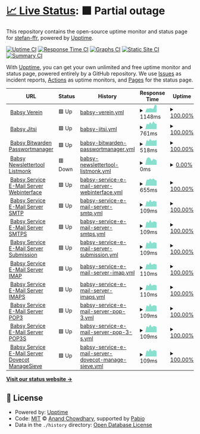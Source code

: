 # [📈 Live Status](https://uptime.babsy.ch): <!--live status--> **🟧 Partial outage**

This repository contains the open-source uptime monitor and status page for [stefan-ffr](https://uptime.babsy.ch), powered by [Upptime](https://github.com/upptime/upptime).

[![Uptime CI](https://github.com/stefan-ffr/uptime/workflows/Uptime%20CI/badge.svg)](https://github.com/stefan-ffr/uptime/actions?query=workflow%3A%22Uptime+CI%22)
[![Response Time CI](https://github.com/stefan-ffr/uptime/workflows/Response%20Time%20CI/badge.svg)](https://github.com/stefan-ffr/uptime/actions?query=workflow%3A%22Response+Time+CI%22)
[![Graphs CI](https://github.com/stefan-ffr/uptime/workflows/Graphs%20CI/badge.svg)](https://github.com/stefan-ffr/uptime/actions?query=workflow%3A%22Graphs+CI%22)
[![Static Site CI](https://github.com/stefan-ffr/uptime/workflows/Static%20Site%20CI/badge.svg)](https://github.com/stefan-ffr/uptime/actions?query=workflow%3A%22Static+Site+CI%22)
[![Summary CI](https://github.com/stefan-ffr/uptime/workflows/Summary%20CI/badge.svg)](https://github.com/stefan-ffr/uptime/actions?query=workflow%3A%22Summary+CI%22)

With [Upptime](https://upptime.js.org), you can get your own unlimited and free uptime monitor and status page, powered entirely by a GitHub repository. We use [Issues](https://github.com/stefan-ffr/uptime/issues) as incident reports, [Actions](https://github.com/stefan-ffr/uptime/actions) as uptime monitors, and [Pages](https://uptime.babsy.ch) for the status page.

<!--start: status pages-->
<!-- This summary is generated by Upptime (https://github.com/upptime/upptime) -->
<!-- Do not edit this manually, your changes will be overwritten -->
<!-- prettier-ignore -->
| URL | Status | History | Response Time | Uptime |
| --- | ------ | ------- | ------------- | ------ |
| <img alt="" src="https://icons.duckduckgo.com/ip3/verein.babsy.ch.ico" height="13"> [Babsy Verein](https://verein.babsy.ch) | 🟩 Up | [babsy-verein.yml](https://github.com/BabsyIT/uptime/commits/HEAD/history/babsy-verein.yml) | <details><summary><img alt="Response time graph" src="./graphs/babsy-verein/response-time-week.png" height="20"> 1148ms</summary><br><a href="https://uptime.babsy.ch/history/babsy-verein"><img alt="Response time 1379" src="https://img.shields.io/endpoint?url=https%3A%2F%2Fraw.githubusercontent.com%2FBabsyIT%2Fuptime%2FHEAD%2Fapi%2Fbabsy-verein%2Fresponse-time.json"></a><br><a href="https://uptime.babsy.ch/history/babsy-verein"><img alt="24-hour response time 1699" src="https://img.shields.io/endpoint?url=https%3A%2F%2Fraw.githubusercontent.com%2FBabsyIT%2Fuptime%2FHEAD%2Fapi%2Fbabsy-verein%2Fresponse-time-day.json"></a><br><a href="https://uptime.babsy.ch/history/babsy-verein"><img alt="7-day response time 1148" src="https://img.shields.io/endpoint?url=https%3A%2F%2Fraw.githubusercontent.com%2FBabsyIT%2Fuptime%2FHEAD%2Fapi%2Fbabsy-verein%2Fresponse-time-week.json"></a><br><a href="https://uptime.babsy.ch/history/babsy-verein"><img alt="30-day response time 1303" src="https://img.shields.io/endpoint?url=https%3A%2F%2Fraw.githubusercontent.com%2FBabsyIT%2Fuptime%2FHEAD%2Fapi%2Fbabsy-verein%2Fresponse-time-month.json"></a><br><a href="https://uptime.babsy.ch/history/babsy-verein"><img alt="1-year response time 1379" src="https://img.shields.io/endpoint?url=https%3A%2F%2Fraw.githubusercontent.com%2FBabsyIT%2Fuptime%2FHEAD%2Fapi%2Fbabsy-verein%2Fresponse-time-year.json"></a></details> | <details><summary><a href="https://uptime.babsy.ch/history/babsy-verein">100.00%</a></summary><a href="https://uptime.babsy.ch/history/babsy-verein"><img alt="All-time uptime 99.93%" src="https://img.shields.io/endpoint?url=https%3A%2F%2Fraw.githubusercontent.com%2FBabsyIT%2Fuptime%2FHEAD%2Fapi%2Fbabsy-verein%2Fuptime.json"></a><br><a href="https://uptime.babsy.ch/history/babsy-verein"><img alt="24-hour uptime 100.00%" src="https://img.shields.io/endpoint?url=https%3A%2F%2Fraw.githubusercontent.com%2FBabsyIT%2Fuptime%2FHEAD%2Fapi%2Fbabsy-verein%2Fuptime-day.json"></a><br><a href="https://uptime.babsy.ch/history/babsy-verein"><img alt="7-day uptime 100.00%" src="https://img.shields.io/endpoint?url=https%3A%2F%2Fraw.githubusercontent.com%2FBabsyIT%2Fuptime%2FHEAD%2Fapi%2Fbabsy-verein%2Fuptime-week.json"></a><br><a href="https://uptime.babsy.ch/history/babsy-verein"><img alt="30-day uptime 100.00%" src="https://img.shields.io/endpoint?url=https%3A%2F%2Fraw.githubusercontent.com%2FBabsyIT%2Fuptime%2FHEAD%2Fapi%2Fbabsy-verein%2Fuptime-month.json"></a><br><a href="https://uptime.babsy.ch/history/babsy-verein"><img alt="1-year uptime 99.93%" src="https://img.shields.io/endpoint?url=https%3A%2F%2Fraw.githubusercontent.com%2FBabsyIT%2Fuptime%2FHEAD%2Fapi%2Fbabsy-verein%2Fuptime-year.json"></a></details>
| <img alt="" src="https://icons.duckduckgo.com/ip3/jitsi.babsy.ch.ico" height="13"> [Babsy Jitsi](https://jitsi.babsy.ch) | 🟩 Up | [babsy-jitsi.yml](https://github.com/BabsyIT/uptime/commits/HEAD/history/babsy-jitsi.yml) | <details><summary><img alt="Response time graph" src="./graphs/babsy-jitsi/response-time-week.png" height="20"> 761ms</summary><br><a href="https://uptime.babsy.ch/history/babsy-jitsi"><img alt="Response time 770" src="https://img.shields.io/endpoint?url=https%3A%2F%2Fraw.githubusercontent.com%2FBabsyIT%2Fuptime%2FHEAD%2Fapi%2Fbabsy-jitsi%2Fresponse-time.json"></a><br><a href="https://uptime.babsy.ch/history/babsy-jitsi"><img alt="24-hour response time 704" src="https://img.shields.io/endpoint?url=https%3A%2F%2Fraw.githubusercontent.com%2FBabsyIT%2Fuptime%2FHEAD%2Fapi%2Fbabsy-jitsi%2Fresponse-time-day.json"></a><br><a href="https://uptime.babsy.ch/history/babsy-jitsi"><img alt="7-day response time 761" src="https://img.shields.io/endpoint?url=https%3A%2F%2Fraw.githubusercontent.com%2FBabsyIT%2Fuptime%2FHEAD%2Fapi%2Fbabsy-jitsi%2Fresponse-time-week.json"></a><br><a href="https://uptime.babsy.ch/history/babsy-jitsi"><img alt="30-day response time 771" src="https://img.shields.io/endpoint?url=https%3A%2F%2Fraw.githubusercontent.com%2FBabsyIT%2Fuptime%2FHEAD%2Fapi%2Fbabsy-jitsi%2Fresponse-time-month.json"></a><br><a href="https://uptime.babsy.ch/history/babsy-jitsi"><img alt="1-year response time 770" src="https://img.shields.io/endpoint?url=https%3A%2F%2Fraw.githubusercontent.com%2FBabsyIT%2Fuptime%2FHEAD%2Fapi%2Fbabsy-jitsi%2Fresponse-time-year.json"></a></details> | <details><summary><a href="https://uptime.babsy.ch/history/babsy-jitsi">100.00%</a></summary><a href="https://uptime.babsy.ch/history/babsy-jitsi"><img alt="All-time uptime 100.00%" src="https://img.shields.io/endpoint?url=https%3A%2F%2Fraw.githubusercontent.com%2FBabsyIT%2Fuptime%2FHEAD%2Fapi%2Fbabsy-jitsi%2Fuptime.json"></a><br><a href="https://uptime.babsy.ch/history/babsy-jitsi"><img alt="24-hour uptime 100.00%" src="https://img.shields.io/endpoint?url=https%3A%2F%2Fraw.githubusercontent.com%2FBabsyIT%2Fuptime%2FHEAD%2Fapi%2Fbabsy-jitsi%2Fuptime-day.json"></a><br><a href="https://uptime.babsy.ch/history/babsy-jitsi"><img alt="7-day uptime 100.00%" src="https://img.shields.io/endpoint?url=https%3A%2F%2Fraw.githubusercontent.com%2FBabsyIT%2Fuptime%2FHEAD%2Fapi%2Fbabsy-jitsi%2Fuptime-week.json"></a><br><a href="https://uptime.babsy.ch/history/babsy-jitsi"><img alt="30-day uptime 100.00%" src="https://img.shields.io/endpoint?url=https%3A%2F%2Fraw.githubusercontent.com%2FBabsyIT%2Fuptime%2FHEAD%2Fapi%2Fbabsy-jitsi%2Fuptime-month.json"></a><br><a href="https://uptime.babsy.ch/history/babsy-jitsi"><img alt="1-year uptime 100.00%" src="https://img.shields.io/endpoint?url=https%3A%2F%2Fraw.githubusercontent.com%2FBabsyIT%2Fuptime%2FHEAD%2Fapi%2Fbabsy-jitsi%2Fuptime-year.json"></a></details>
| <img alt="" src="https://icons.duckduckgo.com/ip3/bitwarden.babsy.ch.ico" height="13"> [Babsy Bitwarden Passwortmanager](https://bitwarden.babsy.ch) | 🟩 Up | [babsy-bitwarden-passwortmanager.yml](https://github.com/BabsyIT/uptime/commits/HEAD/history/babsy-bitwarden-passwortmanager.yml) | <details><summary><img alt="Response time graph" src="./graphs/babsy-bitwarden-passwortmanager/response-time-week.png" height="20"> 518ms</summary><br><a href="https://uptime.babsy.ch/history/babsy-bitwarden-passwortmanager"><img alt="Response time 544" src="https://img.shields.io/endpoint?url=https%3A%2F%2Fraw.githubusercontent.com%2FBabsyIT%2Fuptime%2FHEAD%2Fapi%2Fbabsy-bitwarden-passwortmanager%2Fresponse-time.json"></a><br><a href="https://uptime.babsy.ch/history/babsy-bitwarden-passwortmanager"><img alt="24-hour response time 561" src="https://img.shields.io/endpoint?url=https%3A%2F%2Fraw.githubusercontent.com%2FBabsyIT%2Fuptime%2FHEAD%2Fapi%2Fbabsy-bitwarden-passwortmanager%2Fresponse-time-day.json"></a><br><a href="https://uptime.babsy.ch/history/babsy-bitwarden-passwortmanager"><img alt="7-day response time 518" src="https://img.shields.io/endpoint?url=https%3A%2F%2Fraw.githubusercontent.com%2FBabsyIT%2Fuptime%2FHEAD%2Fapi%2Fbabsy-bitwarden-passwortmanager%2Fresponse-time-week.json"></a><br><a href="https://uptime.babsy.ch/history/babsy-bitwarden-passwortmanager"><img alt="30-day response time 536" src="https://img.shields.io/endpoint?url=https%3A%2F%2Fraw.githubusercontent.com%2FBabsyIT%2Fuptime%2FHEAD%2Fapi%2Fbabsy-bitwarden-passwortmanager%2Fresponse-time-month.json"></a><br><a href="https://uptime.babsy.ch/history/babsy-bitwarden-passwortmanager"><img alt="1-year response time 544" src="https://img.shields.io/endpoint?url=https%3A%2F%2Fraw.githubusercontent.com%2FBabsyIT%2Fuptime%2FHEAD%2Fapi%2Fbabsy-bitwarden-passwortmanager%2Fresponse-time-year.json"></a></details> | <details><summary><a href="https://uptime.babsy.ch/history/babsy-bitwarden-passwortmanager">100.00%</a></summary><a href="https://uptime.babsy.ch/history/babsy-bitwarden-passwortmanager"><img alt="All-time uptime 100.00%" src="https://img.shields.io/endpoint?url=https%3A%2F%2Fraw.githubusercontent.com%2FBabsyIT%2Fuptime%2FHEAD%2Fapi%2Fbabsy-bitwarden-passwortmanager%2Fuptime.json"></a><br><a href="https://uptime.babsy.ch/history/babsy-bitwarden-passwortmanager"><img alt="24-hour uptime 100.00%" src="https://img.shields.io/endpoint?url=https%3A%2F%2Fraw.githubusercontent.com%2FBabsyIT%2Fuptime%2FHEAD%2Fapi%2Fbabsy-bitwarden-passwortmanager%2Fuptime-day.json"></a><br><a href="https://uptime.babsy.ch/history/babsy-bitwarden-passwortmanager"><img alt="7-day uptime 100.00%" src="https://img.shields.io/endpoint?url=https%3A%2F%2Fraw.githubusercontent.com%2FBabsyIT%2Fuptime%2FHEAD%2Fapi%2Fbabsy-bitwarden-passwortmanager%2Fuptime-week.json"></a><br><a href="https://uptime.babsy.ch/history/babsy-bitwarden-passwortmanager"><img alt="30-day uptime 100.00%" src="https://img.shields.io/endpoint?url=https%3A%2F%2Fraw.githubusercontent.com%2FBabsyIT%2Fuptime%2FHEAD%2Fapi%2Fbabsy-bitwarden-passwortmanager%2Fuptime-month.json"></a><br><a href="https://uptime.babsy.ch/history/babsy-bitwarden-passwortmanager"><img alt="1-year uptime 100.00%" src="https://img.shields.io/endpoint?url=https%3A%2F%2Fraw.githubusercontent.com%2FBabsyIT%2Fuptime%2FHEAD%2Fapi%2Fbabsy-bitwarden-passwortmanager%2Fuptime-year.json"></a></details>
| <img alt="" src="https://icons.duckduckgo.com/ip3/newsletter.babsy.ch.ico" height="13"> [Babsy Newslettertool Listmonk](https://newsletter.babsy.ch) | 🟥 Down | [babsy-newslettertool-listmonk.yml](https://github.com/BabsyIT/uptime/commits/HEAD/history/babsy-newslettertool-listmonk.yml) | <details><summary><img alt="Response time graph" src="./graphs/babsy-newslettertool-listmonk/response-time-week.png" height="20"> 0ms</summary><br><a href="https://uptime.babsy.ch/history/babsy-newslettertool-listmonk"><img alt="Response time 519" src="https://img.shields.io/endpoint?url=https%3A%2F%2Fraw.githubusercontent.com%2FBabsyIT%2Fuptime%2FHEAD%2Fapi%2Fbabsy-newslettertool-listmonk%2Fresponse-time.json"></a><br><a href="https://uptime.babsy.ch/history/babsy-newslettertool-listmonk"><img alt="24-hour response time 0" src="https://img.shields.io/endpoint?url=https%3A%2F%2Fraw.githubusercontent.com%2FBabsyIT%2Fuptime%2FHEAD%2Fapi%2Fbabsy-newslettertool-listmonk%2Fresponse-time-day.json"></a><br><a href="https://uptime.babsy.ch/history/babsy-newslettertool-listmonk"><img alt="7-day response time 0" src="https://img.shields.io/endpoint?url=https%3A%2F%2Fraw.githubusercontent.com%2FBabsyIT%2Fuptime%2FHEAD%2Fapi%2Fbabsy-newslettertool-listmonk%2Fresponse-time-week.json"></a><br><a href="https://uptime.babsy.ch/history/babsy-newslettertool-listmonk"><img alt="30-day response time 0" src="https://img.shields.io/endpoint?url=https%3A%2F%2Fraw.githubusercontent.com%2FBabsyIT%2Fuptime%2FHEAD%2Fapi%2Fbabsy-newslettertool-listmonk%2Fresponse-time-month.json"></a><br><a href="https://uptime.babsy.ch/history/babsy-newslettertool-listmonk"><img alt="1-year response time 519" src="https://img.shields.io/endpoint?url=https%3A%2F%2Fraw.githubusercontent.com%2FBabsyIT%2Fuptime%2FHEAD%2Fapi%2Fbabsy-newslettertool-listmonk%2Fresponse-time-year.json"></a></details> | <details><summary><a href="https://uptime.babsy.ch/history/babsy-newslettertool-listmonk">0.00%</a></summary><a href="https://uptime.babsy.ch/history/babsy-newslettertool-listmonk"><img alt="All-time uptime 59.74%" src="https://img.shields.io/endpoint?url=https%3A%2F%2Fraw.githubusercontent.com%2FBabsyIT%2Fuptime%2FHEAD%2Fapi%2Fbabsy-newslettertool-listmonk%2Fuptime.json"></a><br><a href="https://uptime.babsy.ch/history/babsy-newslettertool-listmonk"><img alt="24-hour uptime 0.00%" src="https://img.shields.io/endpoint?url=https%3A%2F%2Fraw.githubusercontent.com%2FBabsyIT%2Fuptime%2FHEAD%2Fapi%2Fbabsy-newslettertool-listmonk%2Fuptime-day.json"></a><br><a href="https://uptime.babsy.ch/history/babsy-newslettertool-listmonk"><img alt="7-day uptime 0.00%" src="https://img.shields.io/endpoint?url=https%3A%2F%2Fraw.githubusercontent.com%2FBabsyIT%2Fuptime%2FHEAD%2Fapi%2Fbabsy-newslettertool-listmonk%2Fuptime-week.json"></a><br><a href="https://uptime.babsy.ch/history/babsy-newslettertool-listmonk"><img alt="30-day uptime 0.00%" src="https://img.shields.io/endpoint?url=https%3A%2F%2Fraw.githubusercontent.com%2FBabsyIT%2Fuptime%2FHEAD%2Fapi%2Fbabsy-newslettertool-listmonk%2Fuptime-month.json"></a><br><a href="https://uptime.babsy.ch/history/babsy-newslettertool-listmonk"><img alt="1-year uptime 59.74%" src="https://img.shields.io/endpoint?url=https%3A%2F%2Fraw.githubusercontent.com%2FBabsyIT%2Fuptime%2FHEAD%2Fapi%2Fbabsy-newslettertool-listmonk%2Fuptime-year.json"></a></details>
| <img alt="" src="https://icons.duckduckgo.com/ip3/mail.service.babsy.ch.ico" height="13"> [Babsy Service E-Mail Server Webinterface](https://mail.service.babsy.ch) | 🟩 Up | [babsy-service-e-mail-server-webinterface.yml](https://github.com/BabsyIT/uptime/commits/HEAD/history/babsy-service-e-mail-server-webinterface.yml) | <details><summary><img alt="Response time graph" src="./graphs/babsy-service-e-mail-server-webinterface/response-time-week.png" height="20"> 655ms</summary><br><a href="https://uptime.babsy.ch/history/babsy-service-e-mail-server-webinterface"><img alt="Response time 659" src="https://img.shields.io/endpoint?url=https%3A%2F%2Fraw.githubusercontent.com%2FBabsyIT%2Fuptime%2FHEAD%2Fapi%2Fbabsy-service-e-mail-server-webinterface%2Fresponse-time.json"></a><br><a href="https://uptime.babsy.ch/history/babsy-service-e-mail-server-webinterface"><img alt="24-hour response time 558" src="https://img.shields.io/endpoint?url=https%3A%2F%2Fraw.githubusercontent.com%2FBabsyIT%2Fuptime%2FHEAD%2Fapi%2Fbabsy-service-e-mail-server-webinterface%2Fresponse-time-day.json"></a><br><a href="https://uptime.babsy.ch/history/babsy-service-e-mail-server-webinterface"><img alt="7-day response time 655" src="https://img.shields.io/endpoint?url=https%3A%2F%2Fraw.githubusercontent.com%2FBabsyIT%2Fuptime%2FHEAD%2Fapi%2Fbabsy-service-e-mail-server-webinterface%2Fresponse-time-week.json"></a><br><a href="https://uptime.babsy.ch/history/babsy-service-e-mail-server-webinterface"><img alt="30-day response time 649" src="https://img.shields.io/endpoint?url=https%3A%2F%2Fraw.githubusercontent.com%2FBabsyIT%2Fuptime%2FHEAD%2Fapi%2Fbabsy-service-e-mail-server-webinterface%2Fresponse-time-month.json"></a><br><a href="https://uptime.babsy.ch/history/babsy-service-e-mail-server-webinterface"><img alt="1-year response time 659" src="https://img.shields.io/endpoint?url=https%3A%2F%2Fraw.githubusercontent.com%2FBabsyIT%2Fuptime%2FHEAD%2Fapi%2Fbabsy-service-e-mail-server-webinterface%2Fresponse-time-year.json"></a></details> | <details><summary><a href="https://uptime.babsy.ch/history/babsy-service-e-mail-server-webinterface">100.00%</a></summary><a href="https://uptime.babsy.ch/history/babsy-service-e-mail-server-webinterface"><img alt="All-time uptime 100.00%" src="https://img.shields.io/endpoint?url=https%3A%2F%2Fraw.githubusercontent.com%2FBabsyIT%2Fuptime%2FHEAD%2Fapi%2Fbabsy-service-e-mail-server-webinterface%2Fuptime.json"></a><br><a href="https://uptime.babsy.ch/history/babsy-service-e-mail-server-webinterface"><img alt="24-hour uptime 100.00%" src="https://img.shields.io/endpoint?url=https%3A%2F%2Fraw.githubusercontent.com%2FBabsyIT%2Fuptime%2FHEAD%2Fapi%2Fbabsy-service-e-mail-server-webinterface%2Fuptime-day.json"></a><br><a href="https://uptime.babsy.ch/history/babsy-service-e-mail-server-webinterface"><img alt="7-day uptime 100.00%" src="https://img.shields.io/endpoint?url=https%3A%2F%2Fraw.githubusercontent.com%2FBabsyIT%2Fuptime%2FHEAD%2Fapi%2Fbabsy-service-e-mail-server-webinterface%2Fuptime-week.json"></a><br><a href="https://uptime.babsy.ch/history/babsy-service-e-mail-server-webinterface"><img alt="30-day uptime 100.00%" src="https://img.shields.io/endpoint?url=https%3A%2F%2Fraw.githubusercontent.com%2FBabsyIT%2Fuptime%2FHEAD%2Fapi%2Fbabsy-service-e-mail-server-webinterface%2Fuptime-month.json"></a><br><a href="https://uptime.babsy.ch/history/babsy-service-e-mail-server-webinterface"><img alt="1-year uptime 100.00%" src="https://img.shields.io/endpoint?url=https%3A%2F%2Fraw.githubusercontent.com%2FBabsyIT%2Fuptime%2FHEAD%2Fapi%2Fbabsy-service-e-mail-server-webinterface%2Fuptime-year.json"></a></details>
| <img alt="" src="https://icons.duckduckgo.com/ip3/null.ico" height="13"> [Babsy Service E-Mail Server SMTP](mail.service.babsy.ch) | 🟩 Up | [babsy-service-e-mail-server-smtp.yml](https://github.com/BabsyIT/uptime/commits/HEAD/history/babsy-service-e-mail-server-smtp.yml) | <details><summary><img alt="Response time graph" src="./graphs/babsy-service-e-mail-server-smtp/response-time-week.png" height="20"> 109ms</summary><br><a href="https://uptime.babsy.ch/history/babsy-service-e-mail-server-smtp"><img alt="Response time 137" src="https://img.shields.io/endpoint?url=https%3A%2F%2Fraw.githubusercontent.com%2FBabsyIT%2Fuptime%2FHEAD%2Fapi%2Fbabsy-service-e-mail-server-smtp%2Fresponse-time.json"></a><br><a href="https://uptime.babsy.ch/history/babsy-service-e-mail-server-smtp"><img alt="24-hour response time 97" src="https://img.shields.io/endpoint?url=https%3A%2F%2Fraw.githubusercontent.com%2FBabsyIT%2Fuptime%2FHEAD%2Fapi%2Fbabsy-service-e-mail-server-smtp%2Fresponse-time-day.json"></a><br><a href="https://uptime.babsy.ch/history/babsy-service-e-mail-server-smtp"><img alt="7-day response time 109" src="https://img.shields.io/endpoint?url=https%3A%2F%2Fraw.githubusercontent.com%2FBabsyIT%2Fuptime%2FHEAD%2Fapi%2Fbabsy-service-e-mail-server-smtp%2Fresponse-time-week.json"></a><br><a href="https://uptime.babsy.ch/history/babsy-service-e-mail-server-smtp"><img alt="30-day response time 110" src="https://img.shields.io/endpoint?url=https%3A%2F%2Fraw.githubusercontent.com%2FBabsyIT%2Fuptime%2FHEAD%2Fapi%2Fbabsy-service-e-mail-server-smtp%2Fresponse-time-month.json"></a><br><a href="https://uptime.babsy.ch/history/babsy-service-e-mail-server-smtp"><img alt="1-year response time 137" src="https://img.shields.io/endpoint?url=https%3A%2F%2Fraw.githubusercontent.com%2FBabsyIT%2Fuptime%2FHEAD%2Fapi%2Fbabsy-service-e-mail-server-smtp%2Fresponse-time-year.json"></a></details> | <details><summary><a href="https://uptime.babsy.ch/history/babsy-service-e-mail-server-smtp">100.00%</a></summary><a href="https://uptime.babsy.ch/history/babsy-service-e-mail-server-smtp"><img alt="All-time uptime 100.00%" src="https://img.shields.io/endpoint?url=https%3A%2F%2Fraw.githubusercontent.com%2FBabsyIT%2Fuptime%2FHEAD%2Fapi%2Fbabsy-service-e-mail-server-smtp%2Fuptime.json"></a><br><a href="https://uptime.babsy.ch/history/babsy-service-e-mail-server-smtp"><img alt="24-hour uptime 100.00%" src="https://img.shields.io/endpoint?url=https%3A%2F%2Fraw.githubusercontent.com%2FBabsyIT%2Fuptime%2FHEAD%2Fapi%2Fbabsy-service-e-mail-server-smtp%2Fuptime-day.json"></a><br><a href="https://uptime.babsy.ch/history/babsy-service-e-mail-server-smtp"><img alt="7-day uptime 100.00%" src="https://img.shields.io/endpoint?url=https%3A%2F%2Fraw.githubusercontent.com%2FBabsyIT%2Fuptime%2FHEAD%2Fapi%2Fbabsy-service-e-mail-server-smtp%2Fuptime-week.json"></a><br><a href="https://uptime.babsy.ch/history/babsy-service-e-mail-server-smtp"><img alt="30-day uptime 100.00%" src="https://img.shields.io/endpoint?url=https%3A%2F%2Fraw.githubusercontent.com%2FBabsyIT%2Fuptime%2FHEAD%2Fapi%2Fbabsy-service-e-mail-server-smtp%2Fuptime-month.json"></a><br><a href="https://uptime.babsy.ch/history/babsy-service-e-mail-server-smtp"><img alt="1-year uptime 100.00%" src="https://img.shields.io/endpoint?url=https%3A%2F%2Fraw.githubusercontent.com%2FBabsyIT%2Fuptime%2FHEAD%2Fapi%2Fbabsy-service-e-mail-server-smtp%2Fuptime-year.json"></a></details>
| <img alt="" src="https://icons.duckduckgo.com/ip3/null.ico" height="13"> [Babsy Service E-Mail Server SMTPS](mail.service.babsy.ch) | 🟩 Up | [babsy-service-e-mail-server-smtps.yml](https://github.com/BabsyIT/uptime/commits/HEAD/history/babsy-service-e-mail-server-smtps.yml) | <details><summary><img alt="Response time graph" src="./graphs/babsy-service-e-mail-server-smtps/response-time-week.png" height="20"> 109ms</summary><br><a href="https://uptime.babsy.ch/history/babsy-service-e-mail-server-smtps"><img alt="Response time 130" src="https://img.shields.io/endpoint?url=https%3A%2F%2Fraw.githubusercontent.com%2FBabsyIT%2Fuptime%2FHEAD%2Fapi%2Fbabsy-service-e-mail-server-smtps%2Fresponse-time.json"></a><br><a href="https://uptime.babsy.ch/history/babsy-service-e-mail-server-smtps"><img alt="24-hour response time 97" src="https://img.shields.io/endpoint?url=https%3A%2F%2Fraw.githubusercontent.com%2FBabsyIT%2Fuptime%2FHEAD%2Fapi%2Fbabsy-service-e-mail-server-smtps%2Fresponse-time-day.json"></a><br><a href="https://uptime.babsy.ch/history/babsy-service-e-mail-server-smtps"><img alt="7-day response time 109" src="https://img.shields.io/endpoint?url=https%3A%2F%2Fraw.githubusercontent.com%2FBabsyIT%2Fuptime%2FHEAD%2Fapi%2Fbabsy-service-e-mail-server-smtps%2Fresponse-time-week.json"></a><br><a href="https://uptime.babsy.ch/history/babsy-service-e-mail-server-smtps"><img alt="30-day response time 109" src="https://img.shields.io/endpoint?url=https%3A%2F%2Fraw.githubusercontent.com%2FBabsyIT%2Fuptime%2FHEAD%2Fapi%2Fbabsy-service-e-mail-server-smtps%2Fresponse-time-month.json"></a><br><a href="https://uptime.babsy.ch/history/babsy-service-e-mail-server-smtps"><img alt="1-year response time 130" src="https://img.shields.io/endpoint?url=https%3A%2F%2Fraw.githubusercontent.com%2FBabsyIT%2Fuptime%2FHEAD%2Fapi%2Fbabsy-service-e-mail-server-smtps%2Fresponse-time-year.json"></a></details> | <details><summary><a href="https://uptime.babsy.ch/history/babsy-service-e-mail-server-smtps">100.00%</a></summary><a href="https://uptime.babsy.ch/history/babsy-service-e-mail-server-smtps"><img alt="All-time uptime 100.00%" src="https://img.shields.io/endpoint?url=https%3A%2F%2Fraw.githubusercontent.com%2FBabsyIT%2Fuptime%2FHEAD%2Fapi%2Fbabsy-service-e-mail-server-smtps%2Fuptime.json"></a><br><a href="https://uptime.babsy.ch/history/babsy-service-e-mail-server-smtps"><img alt="24-hour uptime 100.00%" src="https://img.shields.io/endpoint?url=https%3A%2F%2Fraw.githubusercontent.com%2FBabsyIT%2Fuptime%2FHEAD%2Fapi%2Fbabsy-service-e-mail-server-smtps%2Fuptime-day.json"></a><br><a href="https://uptime.babsy.ch/history/babsy-service-e-mail-server-smtps"><img alt="7-day uptime 100.00%" src="https://img.shields.io/endpoint?url=https%3A%2F%2Fraw.githubusercontent.com%2FBabsyIT%2Fuptime%2FHEAD%2Fapi%2Fbabsy-service-e-mail-server-smtps%2Fuptime-week.json"></a><br><a href="https://uptime.babsy.ch/history/babsy-service-e-mail-server-smtps"><img alt="30-day uptime 100.00%" src="https://img.shields.io/endpoint?url=https%3A%2F%2Fraw.githubusercontent.com%2FBabsyIT%2Fuptime%2FHEAD%2Fapi%2Fbabsy-service-e-mail-server-smtps%2Fuptime-month.json"></a><br><a href="https://uptime.babsy.ch/history/babsy-service-e-mail-server-smtps"><img alt="1-year uptime 100.00%" src="https://img.shields.io/endpoint?url=https%3A%2F%2Fraw.githubusercontent.com%2FBabsyIT%2Fuptime%2FHEAD%2Fapi%2Fbabsy-service-e-mail-server-smtps%2Fuptime-year.json"></a></details>
| <img alt="" src="https://icons.duckduckgo.com/ip3/null.ico" height="13"> [Babsy Service E-Mail Server Submission](mail.service.babsy.ch) | 🟩 Up | [babsy-service-e-mail-server-submission.yml](https://github.com/BabsyIT/uptime/commits/HEAD/history/babsy-service-e-mail-server-submission.yml) | <details><summary><img alt="Response time graph" src="./graphs/babsy-service-e-mail-server-submission/response-time-week.png" height="20"> 109ms</summary><br><a href="https://uptime.babsy.ch/history/babsy-service-e-mail-server-submission"><img alt="Response time 130" src="https://img.shields.io/endpoint?url=https%3A%2F%2Fraw.githubusercontent.com%2FBabsyIT%2Fuptime%2FHEAD%2Fapi%2Fbabsy-service-e-mail-server-submission%2Fresponse-time.json"></a><br><a href="https://uptime.babsy.ch/history/babsy-service-e-mail-server-submission"><img alt="24-hour response time 96" src="https://img.shields.io/endpoint?url=https%3A%2F%2Fraw.githubusercontent.com%2FBabsyIT%2Fuptime%2FHEAD%2Fapi%2Fbabsy-service-e-mail-server-submission%2Fresponse-time-day.json"></a><br><a href="https://uptime.babsy.ch/history/babsy-service-e-mail-server-submission"><img alt="7-day response time 109" src="https://img.shields.io/endpoint?url=https%3A%2F%2Fraw.githubusercontent.com%2FBabsyIT%2Fuptime%2FHEAD%2Fapi%2Fbabsy-service-e-mail-server-submission%2Fresponse-time-week.json"></a><br><a href="https://uptime.babsy.ch/history/babsy-service-e-mail-server-submission"><img alt="30-day response time 109" src="https://img.shields.io/endpoint?url=https%3A%2F%2Fraw.githubusercontent.com%2FBabsyIT%2Fuptime%2FHEAD%2Fapi%2Fbabsy-service-e-mail-server-submission%2Fresponse-time-month.json"></a><br><a href="https://uptime.babsy.ch/history/babsy-service-e-mail-server-submission"><img alt="1-year response time 130" src="https://img.shields.io/endpoint?url=https%3A%2F%2Fraw.githubusercontent.com%2FBabsyIT%2Fuptime%2FHEAD%2Fapi%2Fbabsy-service-e-mail-server-submission%2Fresponse-time-year.json"></a></details> | <details><summary><a href="https://uptime.babsy.ch/history/babsy-service-e-mail-server-submission">100.00%</a></summary><a href="https://uptime.babsy.ch/history/babsy-service-e-mail-server-submission"><img alt="All-time uptime 100.00%" src="https://img.shields.io/endpoint?url=https%3A%2F%2Fraw.githubusercontent.com%2FBabsyIT%2Fuptime%2FHEAD%2Fapi%2Fbabsy-service-e-mail-server-submission%2Fuptime.json"></a><br><a href="https://uptime.babsy.ch/history/babsy-service-e-mail-server-submission"><img alt="24-hour uptime 100.00%" src="https://img.shields.io/endpoint?url=https%3A%2F%2Fraw.githubusercontent.com%2FBabsyIT%2Fuptime%2FHEAD%2Fapi%2Fbabsy-service-e-mail-server-submission%2Fuptime-day.json"></a><br><a href="https://uptime.babsy.ch/history/babsy-service-e-mail-server-submission"><img alt="7-day uptime 100.00%" src="https://img.shields.io/endpoint?url=https%3A%2F%2Fraw.githubusercontent.com%2FBabsyIT%2Fuptime%2FHEAD%2Fapi%2Fbabsy-service-e-mail-server-submission%2Fuptime-week.json"></a><br><a href="https://uptime.babsy.ch/history/babsy-service-e-mail-server-submission"><img alt="30-day uptime 100.00%" src="https://img.shields.io/endpoint?url=https%3A%2F%2Fraw.githubusercontent.com%2FBabsyIT%2Fuptime%2FHEAD%2Fapi%2Fbabsy-service-e-mail-server-submission%2Fuptime-month.json"></a><br><a href="https://uptime.babsy.ch/history/babsy-service-e-mail-server-submission"><img alt="1-year uptime 100.00%" src="https://img.shields.io/endpoint?url=https%3A%2F%2Fraw.githubusercontent.com%2FBabsyIT%2Fuptime%2FHEAD%2Fapi%2Fbabsy-service-e-mail-server-submission%2Fuptime-year.json"></a></details>
| <img alt="" src="https://icons.duckduckgo.com/ip3/null.ico" height="13"> [Babsy Service E-Mail Server IMAP](mail.service.babsy.ch) | 🟩 Up | [babsy-service-e-mail-server-imap.yml](https://github.com/BabsyIT/uptime/commits/HEAD/history/babsy-service-e-mail-server-imap.yml) | <details><summary><img alt="Response time graph" src="./graphs/babsy-service-e-mail-server-imap/response-time-week.png" height="20"> 110ms</summary><br><a href="https://uptime.babsy.ch/history/babsy-service-e-mail-server-imap"><img alt="Response time 130" src="https://img.shields.io/endpoint?url=https%3A%2F%2Fraw.githubusercontent.com%2FBabsyIT%2Fuptime%2FHEAD%2Fapi%2Fbabsy-service-e-mail-server-imap%2Fresponse-time.json"></a><br><a href="https://uptime.babsy.ch/history/babsy-service-e-mail-server-imap"><img alt="24-hour response time 96" src="https://img.shields.io/endpoint?url=https%3A%2F%2Fraw.githubusercontent.com%2FBabsyIT%2Fuptime%2FHEAD%2Fapi%2Fbabsy-service-e-mail-server-imap%2Fresponse-time-day.json"></a><br><a href="https://uptime.babsy.ch/history/babsy-service-e-mail-server-imap"><img alt="7-day response time 110" src="https://img.shields.io/endpoint?url=https%3A%2F%2Fraw.githubusercontent.com%2FBabsyIT%2Fuptime%2FHEAD%2Fapi%2Fbabsy-service-e-mail-server-imap%2Fresponse-time-week.json"></a><br><a href="https://uptime.babsy.ch/history/babsy-service-e-mail-server-imap"><img alt="30-day response time 110" src="https://img.shields.io/endpoint?url=https%3A%2F%2Fraw.githubusercontent.com%2FBabsyIT%2Fuptime%2FHEAD%2Fapi%2Fbabsy-service-e-mail-server-imap%2Fresponse-time-month.json"></a><br><a href="https://uptime.babsy.ch/history/babsy-service-e-mail-server-imap"><img alt="1-year response time 130" src="https://img.shields.io/endpoint?url=https%3A%2F%2Fraw.githubusercontent.com%2FBabsyIT%2Fuptime%2FHEAD%2Fapi%2Fbabsy-service-e-mail-server-imap%2Fresponse-time-year.json"></a></details> | <details><summary><a href="https://uptime.babsy.ch/history/babsy-service-e-mail-server-imap">100.00%</a></summary><a href="https://uptime.babsy.ch/history/babsy-service-e-mail-server-imap"><img alt="All-time uptime 100.00%" src="https://img.shields.io/endpoint?url=https%3A%2F%2Fraw.githubusercontent.com%2FBabsyIT%2Fuptime%2FHEAD%2Fapi%2Fbabsy-service-e-mail-server-imap%2Fuptime.json"></a><br><a href="https://uptime.babsy.ch/history/babsy-service-e-mail-server-imap"><img alt="24-hour uptime 100.00%" src="https://img.shields.io/endpoint?url=https%3A%2F%2Fraw.githubusercontent.com%2FBabsyIT%2Fuptime%2FHEAD%2Fapi%2Fbabsy-service-e-mail-server-imap%2Fuptime-day.json"></a><br><a href="https://uptime.babsy.ch/history/babsy-service-e-mail-server-imap"><img alt="7-day uptime 100.00%" src="https://img.shields.io/endpoint?url=https%3A%2F%2Fraw.githubusercontent.com%2FBabsyIT%2Fuptime%2FHEAD%2Fapi%2Fbabsy-service-e-mail-server-imap%2Fuptime-week.json"></a><br><a href="https://uptime.babsy.ch/history/babsy-service-e-mail-server-imap"><img alt="30-day uptime 100.00%" src="https://img.shields.io/endpoint?url=https%3A%2F%2Fraw.githubusercontent.com%2FBabsyIT%2Fuptime%2FHEAD%2Fapi%2Fbabsy-service-e-mail-server-imap%2Fuptime-month.json"></a><br><a href="https://uptime.babsy.ch/history/babsy-service-e-mail-server-imap"><img alt="1-year uptime 100.00%" src="https://img.shields.io/endpoint?url=https%3A%2F%2Fraw.githubusercontent.com%2FBabsyIT%2Fuptime%2FHEAD%2Fapi%2Fbabsy-service-e-mail-server-imap%2Fuptime-year.json"></a></details>
| <img alt="" src="https://icons.duckduckgo.com/ip3/null.ico" height="13"> [Babsy Service E-Mail Server IMAPS](mail.service.babsy.ch) | 🟩 Up | [babsy-service-e-mail-server-imaps.yml](https://github.com/BabsyIT/uptime/commits/HEAD/history/babsy-service-e-mail-server-imaps.yml) | <details><summary><img alt="Response time graph" src="./graphs/babsy-service-e-mail-server-imaps/response-time-week.png" height="20"> 110ms</summary><br><a href="https://uptime.babsy.ch/history/babsy-service-e-mail-server-imaps"><img alt="Response time 130" src="https://img.shields.io/endpoint?url=https%3A%2F%2Fraw.githubusercontent.com%2FBabsyIT%2Fuptime%2FHEAD%2Fapi%2Fbabsy-service-e-mail-server-imaps%2Fresponse-time.json"></a><br><a href="https://uptime.babsy.ch/history/babsy-service-e-mail-server-imaps"><img alt="24-hour response time 97" src="https://img.shields.io/endpoint?url=https%3A%2F%2Fraw.githubusercontent.com%2FBabsyIT%2Fuptime%2FHEAD%2Fapi%2Fbabsy-service-e-mail-server-imaps%2Fresponse-time-day.json"></a><br><a href="https://uptime.babsy.ch/history/babsy-service-e-mail-server-imaps"><img alt="7-day response time 110" src="https://img.shields.io/endpoint?url=https%3A%2F%2Fraw.githubusercontent.com%2FBabsyIT%2Fuptime%2FHEAD%2Fapi%2Fbabsy-service-e-mail-server-imaps%2Fresponse-time-week.json"></a><br><a href="https://uptime.babsy.ch/history/babsy-service-e-mail-server-imaps"><img alt="30-day response time 109" src="https://img.shields.io/endpoint?url=https%3A%2F%2Fraw.githubusercontent.com%2FBabsyIT%2Fuptime%2FHEAD%2Fapi%2Fbabsy-service-e-mail-server-imaps%2Fresponse-time-month.json"></a><br><a href="https://uptime.babsy.ch/history/babsy-service-e-mail-server-imaps"><img alt="1-year response time 130" src="https://img.shields.io/endpoint?url=https%3A%2F%2Fraw.githubusercontent.com%2FBabsyIT%2Fuptime%2FHEAD%2Fapi%2Fbabsy-service-e-mail-server-imaps%2Fresponse-time-year.json"></a></details> | <details><summary><a href="https://uptime.babsy.ch/history/babsy-service-e-mail-server-imaps">100.00%</a></summary><a href="https://uptime.babsy.ch/history/babsy-service-e-mail-server-imaps"><img alt="All-time uptime 100.00%" src="https://img.shields.io/endpoint?url=https%3A%2F%2Fraw.githubusercontent.com%2FBabsyIT%2Fuptime%2FHEAD%2Fapi%2Fbabsy-service-e-mail-server-imaps%2Fuptime.json"></a><br><a href="https://uptime.babsy.ch/history/babsy-service-e-mail-server-imaps"><img alt="24-hour uptime 100.00%" src="https://img.shields.io/endpoint?url=https%3A%2F%2Fraw.githubusercontent.com%2FBabsyIT%2Fuptime%2FHEAD%2Fapi%2Fbabsy-service-e-mail-server-imaps%2Fuptime-day.json"></a><br><a href="https://uptime.babsy.ch/history/babsy-service-e-mail-server-imaps"><img alt="7-day uptime 100.00%" src="https://img.shields.io/endpoint?url=https%3A%2F%2Fraw.githubusercontent.com%2FBabsyIT%2Fuptime%2FHEAD%2Fapi%2Fbabsy-service-e-mail-server-imaps%2Fuptime-week.json"></a><br><a href="https://uptime.babsy.ch/history/babsy-service-e-mail-server-imaps"><img alt="30-day uptime 100.00%" src="https://img.shields.io/endpoint?url=https%3A%2F%2Fraw.githubusercontent.com%2FBabsyIT%2Fuptime%2FHEAD%2Fapi%2Fbabsy-service-e-mail-server-imaps%2Fuptime-month.json"></a><br><a href="https://uptime.babsy.ch/history/babsy-service-e-mail-server-imaps"><img alt="1-year uptime 100.00%" src="https://img.shields.io/endpoint?url=https%3A%2F%2Fraw.githubusercontent.com%2FBabsyIT%2Fuptime%2FHEAD%2Fapi%2Fbabsy-service-e-mail-server-imaps%2Fuptime-year.json"></a></details>
| <img alt="" src="https://icons.duckduckgo.com/ip3/null.ico" height="13"> [Babsy Service E-Mail Server POP3](mail.service.babsy.ch) | 🟩 Up | [babsy-service-e-mail-server-pop-3.yml](https://github.com/BabsyIT/uptime/commits/HEAD/history/babsy-service-e-mail-server-pop-3.yml) | <details><summary><img alt="Response time graph" src="./graphs/babsy-service-e-mail-server-pop-3/response-time-week.png" height="20"> 109ms</summary><br><a href="https://uptime.babsy.ch/history/babsy-service-e-mail-server-pop-3"><img alt="Response time 130" src="https://img.shields.io/endpoint?url=https%3A%2F%2Fraw.githubusercontent.com%2FBabsyIT%2Fuptime%2FHEAD%2Fapi%2Fbabsy-service-e-mail-server-pop-3%2Fresponse-time.json"></a><br><a href="https://uptime.babsy.ch/history/babsy-service-e-mail-server-pop-3"><img alt="24-hour response time 96" src="https://img.shields.io/endpoint?url=https%3A%2F%2Fraw.githubusercontent.com%2FBabsyIT%2Fuptime%2FHEAD%2Fapi%2Fbabsy-service-e-mail-server-pop-3%2Fresponse-time-day.json"></a><br><a href="https://uptime.babsy.ch/history/babsy-service-e-mail-server-pop-3"><img alt="7-day response time 109" src="https://img.shields.io/endpoint?url=https%3A%2F%2Fraw.githubusercontent.com%2FBabsyIT%2Fuptime%2FHEAD%2Fapi%2Fbabsy-service-e-mail-server-pop-3%2Fresponse-time-week.json"></a><br><a href="https://uptime.babsy.ch/history/babsy-service-e-mail-server-pop-3"><img alt="30-day response time 109" src="https://img.shields.io/endpoint?url=https%3A%2F%2Fraw.githubusercontent.com%2FBabsyIT%2Fuptime%2FHEAD%2Fapi%2Fbabsy-service-e-mail-server-pop-3%2Fresponse-time-month.json"></a><br><a href="https://uptime.babsy.ch/history/babsy-service-e-mail-server-pop-3"><img alt="1-year response time 130" src="https://img.shields.io/endpoint?url=https%3A%2F%2Fraw.githubusercontent.com%2FBabsyIT%2Fuptime%2FHEAD%2Fapi%2Fbabsy-service-e-mail-server-pop-3%2Fresponse-time-year.json"></a></details> | <details><summary><a href="https://uptime.babsy.ch/history/babsy-service-e-mail-server-pop-3">100.00%</a></summary><a href="https://uptime.babsy.ch/history/babsy-service-e-mail-server-pop-3"><img alt="All-time uptime 100.00%" src="https://img.shields.io/endpoint?url=https%3A%2F%2Fraw.githubusercontent.com%2FBabsyIT%2Fuptime%2FHEAD%2Fapi%2Fbabsy-service-e-mail-server-pop-3%2Fuptime.json"></a><br><a href="https://uptime.babsy.ch/history/babsy-service-e-mail-server-pop-3"><img alt="24-hour uptime 100.00%" src="https://img.shields.io/endpoint?url=https%3A%2F%2Fraw.githubusercontent.com%2FBabsyIT%2Fuptime%2FHEAD%2Fapi%2Fbabsy-service-e-mail-server-pop-3%2Fuptime-day.json"></a><br><a href="https://uptime.babsy.ch/history/babsy-service-e-mail-server-pop-3"><img alt="7-day uptime 100.00%" src="https://img.shields.io/endpoint?url=https%3A%2F%2Fraw.githubusercontent.com%2FBabsyIT%2Fuptime%2FHEAD%2Fapi%2Fbabsy-service-e-mail-server-pop-3%2Fuptime-week.json"></a><br><a href="https://uptime.babsy.ch/history/babsy-service-e-mail-server-pop-3"><img alt="30-day uptime 100.00%" src="https://img.shields.io/endpoint?url=https%3A%2F%2Fraw.githubusercontent.com%2FBabsyIT%2Fuptime%2FHEAD%2Fapi%2Fbabsy-service-e-mail-server-pop-3%2Fuptime-month.json"></a><br><a href="https://uptime.babsy.ch/history/babsy-service-e-mail-server-pop-3"><img alt="1-year uptime 100.00%" src="https://img.shields.io/endpoint?url=https%3A%2F%2Fraw.githubusercontent.com%2FBabsyIT%2Fuptime%2FHEAD%2Fapi%2Fbabsy-service-e-mail-server-pop-3%2Fuptime-year.json"></a></details>
| <img alt="" src="https://icons.duckduckgo.com/ip3/null.ico" height="13"> [Babsy Service E-Mail Server POP3S](mail.service.babsy.ch) | 🟩 Up | [babsy-service-e-mail-server-pop-3-s.yml](https://github.com/BabsyIT/uptime/commits/HEAD/history/babsy-service-e-mail-server-pop-3-s.yml) | <details><summary><img alt="Response time graph" src="./graphs/babsy-service-e-mail-server-pop-3-s/response-time-week.png" height="20"> 109ms</summary><br><a href="https://uptime.babsy.ch/history/babsy-service-e-mail-server-pop-3-s"><img alt="Response time 130" src="https://img.shields.io/endpoint?url=https%3A%2F%2Fraw.githubusercontent.com%2FBabsyIT%2Fuptime%2FHEAD%2Fapi%2Fbabsy-service-e-mail-server-pop-3-s%2Fresponse-time.json"></a><br><a href="https://uptime.babsy.ch/history/babsy-service-e-mail-server-pop-3-s"><img alt="24-hour response time 96" src="https://img.shields.io/endpoint?url=https%3A%2F%2Fraw.githubusercontent.com%2FBabsyIT%2Fuptime%2FHEAD%2Fapi%2Fbabsy-service-e-mail-server-pop-3-s%2Fresponse-time-day.json"></a><br><a href="https://uptime.babsy.ch/history/babsy-service-e-mail-server-pop-3-s"><img alt="7-day response time 109" src="https://img.shields.io/endpoint?url=https%3A%2F%2Fraw.githubusercontent.com%2FBabsyIT%2Fuptime%2FHEAD%2Fapi%2Fbabsy-service-e-mail-server-pop-3-s%2Fresponse-time-week.json"></a><br><a href="https://uptime.babsy.ch/history/babsy-service-e-mail-server-pop-3-s"><img alt="30-day response time 109" src="https://img.shields.io/endpoint?url=https%3A%2F%2Fraw.githubusercontent.com%2FBabsyIT%2Fuptime%2FHEAD%2Fapi%2Fbabsy-service-e-mail-server-pop-3-s%2Fresponse-time-month.json"></a><br><a href="https://uptime.babsy.ch/history/babsy-service-e-mail-server-pop-3-s"><img alt="1-year response time 130" src="https://img.shields.io/endpoint?url=https%3A%2F%2Fraw.githubusercontent.com%2FBabsyIT%2Fuptime%2FHEAD%2Fapi%2Fbabsy-service-e-mail-server-pop-3-s%2Fresponse-time-year.json"></a></details> | <details><summary><a href="https://uptime.babsy.ch/history/babsy-service-e-mail-server-pop-3-s">100.00%</a></summary><a href="https://uptime.babsy.ch/history/babsy-service-e-mail-server-pop-3-s"><img alt="All-time uptime 100.00%" src="https://img.shields.io/endpoint?url=https%3A%2F%2Fraw.githubusercontent.com%2FBabsyIT%2Fuptime%2FHEAD%2Fapi%2Fbabsy-service-e-mail-server-pop-3-s%2Fuptime.json"></a><br><a href="https://uptime.babsy.ch/history/babsy-service-e-mail-server-pop-3-s"><img alt="24-hour uptime 100.00%" src="https://img.shields.io/endpoint?url=https%3A%2F%2Fraw.githubusercontent.com%2FBabsyIT%2Fuptime%2FHEAD%2Fapi%2Fbabsy-service-e-mail-server-pop-3-s%2Fuptime-day.json"></a><br><a href="https://uptime.babsy.ch/history/babsy-service-e-mail-server-pop-3-s"><img alt="7-day uptime 100.00%" src="https://img.shields.io/endpoint?url=https%3A%2F%2Fraw.githubusercontent.com%2FBabsyIT%2Fuptime%2FHEAD%2Fapi%2Fbabsy-service-e-mail-server-pop-3-s%2Fuptime-week.json"></a><br><a href="https://uptime.babsy.ch/history/babsy-service-e-mail-server-pop-3-s"><img alt="30-day uptime 100.00%" src="https://img.shields.io/endpoint?url=https%3A%2F%2Fraw.githubusercontent.com%2FBabsyIT%2Fuptime%2FHEAD%2Fapi%2Fbabsy-service-e-mail-server-pop-3-s%2Fuptime-month.json"></a><br><a href="https://uptime.babsy.ch/history/babsy-service-e-mail-server-pop-3-s"><img alt="1-year uptime 100.00%" src="https://img.shields.io/endpoint?url=https%3A%2F%2Fraw.githubusercontent.com%2FBabsyIT%2Fuptime%2FHEAD%2Fapi%2Fbabsy-service-e-mail-server-pop-3-s%2Fuptime-year.json"></a></details>
| <img alt="" src="https://icons.duckduckgo.com/ip3/null.ico" height="13"> [Babsy Service E-Mail Server Dovecot ManageSieve](mail.service.babsy.ch) | 🟩 Up | [babsy-service-e-mail-server-dovecot-manage-sieve.yml](https://github.com/BabsyIT/uptime/commits/HEAD/history/babsy-service-e-mail-server-dovecot-manage-sieve.yml) | <details><summary><img alt="Response time graph" src="./graphs/babsy-service-e-mail-server-dovecot-manage-sieve/response-time-week.png" height="20"> 109ms</summary><br><a href="https://uptime.babsy.ch/history/babsy-service-e-mail-server-dovecot-manage-sieve"><img alt="Response time 130" src="https://img.shields.io/endpoint?url=https%3A%2F%2Fraw.githubusercontent.com%2FBabsyIT%2Fuptime%2FHEAD%2Fapi%2Fbabsy-service-e-mail-server-dovecot-manage-sieve%2Fresponse-time.json"></a><br><a href="https://uptime.babsy.ch/history/babsy-service-e-mail-server-dovecot-manage-sieve"><img alt="24-hour response time 96" src="https://img.shields.io/endpoint?url=https%3A%2F%2Fraw.githubusercontent.com%2FBabsyIT%2Fuptime%2FHEAD%2Fapi%2Fbabsy-service-e-mail-server-dovecot-manage-sieve%2Fresponse-time-day.json"></a><br><a href="https://uptime.babsy.ch/history/babsy-service-e-mail-server-dovecot-manage-sieve"><img alt="7-day response time 109" src="https://img.shields.io/endpoint?url=https%3A%2F%2Fraw.githubusercontent.com%2FBabsyIT%2Fuptime%2FHEAD%2Fapi%2Fbabsy-service-e-mail-server-dovecot-manage-sieve%2Fresponse-time-week.json"></a><br><a href="https://uptime.babsy.ch/history/babsy-service-e-mail-server-dovecot-manage-sieve"><img alt="30-day response time 109" src="https://img.shields.io/endpoint?url=https%3A%2F%2Fraw.githubusercontent.com%2FBabsyIT%2Fuptime%2FHEAD%2Fapi%2Fbabsy-service-e-mail-server-dovecot-manage-sieve%2Fresponse-time-month.json"></a><br><a href="https://uptime.babsy.ch/history/babsy-service-e-mail-server-dovecot-manage-sieve"><img alt="1-year response time 130" src="https://img.shields.io/endpoint?url=https%3A%2F%2Fraw.githubusercontent.com%2FBabsyIT%2Fuptime%2FHEAD%2Fapi%2Fbabsy-service-e-mail-server-dovecot-manage-sieve%2Fresponse-time-year.json"></a></details> | <details><summary><a href="https://uptime.babsy.ch/history/babsy-service-e-mail-server-dovecot-manage-sieve">100.00%</a></summary><a href="https://uptime.babsy.ch/history/babsy-service-e-mail-server-dovecot-manage-sieve"><img alt="All-time uptime 100.00%" src="https://img.shields.io/endpoint?url=https%3A%2F%2Fraw.githubusercontent.com%2FBabsyIT%2Fuptime%2FHEAD%2Fapi%2Fbabsy-service-e-mail-server-dovecot-manage-sieve%2Fuptime.json"></a><br><a href="https://uptime.babsy.ch/history/babsy-service-e-mail-server-dovecot-manage-sieve"><img alt="24-hour uptime 100.00%" src="https://img.shields.io/endpoint?url=https%3A%2F%2Fraw.githubusercontent.com%2FBabsyIT%2Fuptime%2FHEAD%2Fapi%2Fbabsy-service-e-mail-server-dovecot-manage-sieve%2Fuptime-day.json"></a><br><a href="https://uptime.babsy.ch/history/babsy-service-e-mail-server-dovecot-manage-sieve"><img alt="7-day uptime 100.00%" src="https://img.shields.io/endpoint?url=https%3A%2F%2Fraw.githubusercontent.com%2FBabsyIT%2Fuptime%2FHEAD%2Fapi%2Fbabsy-service-e-mail-server-dovecot-manage-sieve%2Fuptime-week.json"></a><br><a href="https://uptime.babsy.ch/history/babsy-service-e-mail-server-dovecot-manage-sieve"><img alt="30-day uptime 100.00%" src="https://img.shields.io/endpoint?url=https%3A%2F%2Fraw.githubusercontent.com%2FBabsyIT%2Fuptime%2FHEAD%2Fapi%2Fbabsy-service-e-mail-server-dovecot-manage-sieve%2Fuptime-month.json"></a><br><a href="https://uptime.babsy.ch/history/babsy-service-e-mail-server-dovecot-manage-sieve"><img alt="1-year uptime 100.00%" src="https://img.shields.io/endpoint?url=https%3A%2F%2Fraw.githubusercontent.com%2FBabsyIT%2Fuptime%2FHEAD%2Fapi%2Fbabsy-service-e-mail-server-dovecot-manage-sieve%2Fuptime-year.json"></a></details>

<!--end: status pages-->

[**Visit our status website →**](https://uptime.babsy.ch)

## 📄 License

- Powered by: [Upptime](https://github.com/upptime/upptime)
- Code: [MIT](./LICENSE) © [Anand Chowdhary](https://anandchowdhary.com), supported by [Pabio](https://pabio.com)
- Data in the `./history` directory: [Open Database License](https://opendatacommons.org/licenses/odbl/1-0/)
